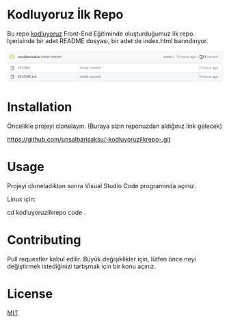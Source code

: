 # Kodluyoruz İlk Repo

Bu repo [kodluyoruz](https://www.kodluyoruz.org/) Front-End Eğitiminde oluşturduğumuz ilk repo. İçerisinde bir adet README dosyası, bir adet de index.html barındırıyor.

![image](/ilkrepo_ss.png)


# Installation

Öncelikle projeyi clonelayın. (Buraya sizin reponuzdan aldığınız link gelecek)

https://github.com/unsalbarisaksu/-kodluyoruzilkrepo-.git

# Usage

Projeyi cloneladıktan sonra Visual Studio Code programında açınız.

Linux için:

cd kodluyoruzilkrepo
code .

# Contributing

Pull requestler kabul edilir. Büyük değişiklikler için, lütfen önce neyi değiştirmek istediğinizi tartışmak için bir konu açınız.

# License
[MIT](https://choosealicense.com/licenses/mit/)


